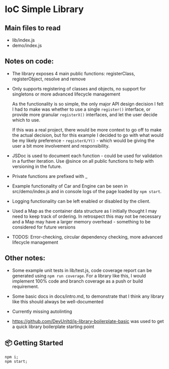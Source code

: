  
# IoC Simple Library

## Main files to read

- lib/index.js
- demo/index.js

## Notes on code:

- The library exposes 4 main public functions: registerClass, registerObject, resolve and remove

- Only supports registering of classes and objects, no support for singletons or more advanced lifecycle management

  As the functionality is so simple, the only major API design decision I felt I had to make was whether to use a single `register()` interface, or provide more granular `registerX()` interfaces, and let the user decide which to use. 

  If this was a real project, there would be more context to go off to make the actual decision, but for this example I decided to go with what would be my likely preference - `registerX/Y()` - which would be giving the user a bit more involvement and responsibility.

- JSDoc is used to document each function - could be used for validation in a further iteration. Use @since on all public functions to help with versioning in the future.

- Private functions are prefixed with _

- Example functionality of Car and Engine can be seen in src/demo/index.js and in console logs of the page loaded by `npm start`.

- Logging functionality can be left enabled or disabled by the client.

- Used a Map as the container data structure as I initially thought I may need to keep track of ordering. In retrospect this may not be necessary and a Map may have a larger memory overhead - something to be considered for future versions

- TODOS: Error-checking, circular dependency checking, more advanced lifecycle management

## Other notes: 

- Some example unit tests in lib/test.js, code coverage report can be generated using `npm run coverage`. For a library like this, I would implement 100% code and branch coverage as a push or build requirement. 

- Some basic docs in docs/intro.md, to demonstrate that I think any library like this should always be well-documented

- Currently missing autolinting

- https://github.com/DevUnltd/js-library-boilerplate-basic was used to get a quick library boilerplate starting point

## 📦 Getting Started

```
npm i;
npm start;
```
